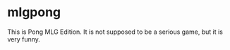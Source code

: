 mlgpong
=======

This is Pong MLG Edition. It is not supposed to be a serious game, but it is very funny.
